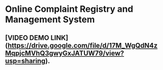 # Online Complaint Registry and Management System

## [VIDEO DEMO LINK] (https://drive.google.com/file/d/17M_WgQdN4zMqpjcMVhQ3gwyGxJATUW79/view?usp=sharing).

